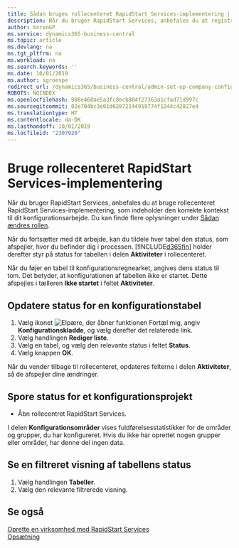 ```yaml
---
title: Sådan bruges rollecenteret RapidStart Services-implementering | Microsoft Docs
description: Når du bruger RapidStart Services, anbefales du at registrere dit arbejde og bruge rollecenteret RapidStart Services-implementering, som indeholder den korrekte kontekst til dit konfigurationsarbejde.
author: SorenGP
ms.service: dynamics365-business-central
ms.topic: article
ms.devlang: na
ms.tgt_pltfrm: na
ms.workload: na
ms.search.keywords: ''
ms.date: 10/01/2019
ms.author: sgroespe
redirect_url: /dynamics365/business-central/admin-set-up-company-configuration
ROBOTS: NOINDEX
ms.openlocfilehash: 908e460ae5a3fc8ecb804f27363a1cfad71d997c
ms.sourcegitcommit: 02e704bc3e01d62072144919774f1244c42827e4
ms.translationtype: HT
ms.contentlocale: da-DK
ms.lasthandoff: 10/01/2019
ms.locfileid: "2307920"
---
```

# <a name="use-the-rapidstart-services-implementer-role-center"></a>Bruge rollecenteret RapidStart Services-implementering
Når du bruger RapidStart Services, anbefales du at bruge rollecenteret RapidStart Services-implementering, som indeholder den korrekte kontekst til dit konfigurationsarbejde. Du kan finde flere oplysninger under [Sådan ændres rollen](ui-change-basic-settings.md#to-change-the-role).

Når du fortsætter med dit arbejde, kan du tildele hver tabel den status, som afspejler, hvor du befinder dig i processen. [!INCLUDE[d365fin](includes/d365fin_md.md)] holder derefter styr på status for tabellen i delen **Aktiviteter** i rollecenteret.  

Når du føjer en tabel til konfigurationsregnearket, angives dens status til tom. Det betyder, at konfigurationen af tabellen ikke er startet. Dette afspejles i tælleren **Ikke startet** i feltet **Aktiviteter**.  

## <a name="to-update-the-status-of-a-configuration-table"></a>Opdatere status for en konfigurationstabel  
1.  Vælg ikonet ![Elpære, der åbner funktionen Fortæl mig](media/ui-search/search_small.png "Fortæl mig, hvad du vil foretage dig"), angiv **Konfigurationskladde**, og vælg derefter det relaterede link.  
2.  Vælg handlingen **Rediger liste**.  
3.  Vælg en tabel, og vælg den relevante status i feltet **Status**.  
4.  Vælg knappen **OK**.  

Når du vender tilbage til rollecenteret, opdateres felterne i delen **Aktiviteter**, så de afspejler dine ændringer.  

## <a name="to-track-the-status-of-a-configuration-project"></a>Spore status for et konfigurationsprojekt  
- Åbn rollecentret RapidStart Services.  

I delen **Konfigurationsområder** vises fuldførelsesstatistikker for de områder og grupper, du har konfigureret. Hvis du ikke har oprettet nogen grupper eller områder, har denne del ingen data.  

## <a name="to-see-a-filtered-view-of-table-status"></a>Se en filtreret visning af tabellens status  
1. Vælg handlingen **Tabeller**.  
2. Vælg den relevante filtrerede visning.  

## <a name="see-also"></a>Se også  
[Oprette en virksomhed med RapidStart Services](admin-set-up-a-company-with-rapidstart.md)  
[Opsætning](admin-setup-and-administration.md)
